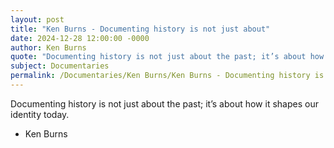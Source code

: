 ```yaml
---
layout: post
title: "Ken Burns - Documenting history is not just about"
date: 2024-12-28 12:00:00 -0000
author: Ken Burns
quote: "Documenting history is not just about the past; it’s about how it shapes our identity today."
subject: Documentaries
permalink: /Documentaries/Ken Burns/Ken Burns - Documenting history is not just about
---
```


Documenting history is not just about the past; it’s about how it shapes our identity today.

- Ken Burns
